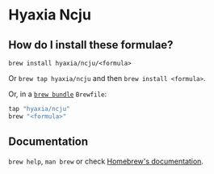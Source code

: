 # Hyaxia Ncju

## How do I install these formulae?

`brew install hyaxia/ncju/<formula>`

Or `brew tap hyaxia/ncju` and then `brew install <formula>`.

Or, in a [`brew bundle`](https://github.com/Homebrew/homebrew-bundle) `Brewfile`:

```ruby
tap "hyaxia/ncju"
brew "<formula>"
```

## Documentation

`brew help`, `man brew` or check [Homebrew's documentation](https://docs.brew.sh).

